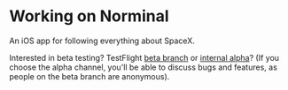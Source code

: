 # Working on Norminal
An iOS app for following everything about SpaceX.

Interested in beta testing? TestFlight [beta branch](https://testflight.apple.com/join/CirlA6HB) or [internal alpha](https://forms.gle/1pzmsASLWYjEPnU5A)?
(If you choose the alpha channel, you'll be able to discuss bugs and features, as people on the beta branch are anonymous).
